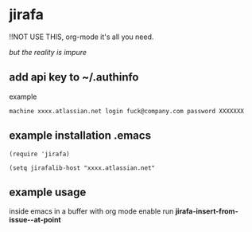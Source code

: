 # jirafa

!!NOT USE THIS, org-mode it's all you need.

*but the reality is impure*

## add api key to ~/.authinfo

example
~~~
machine xxxx.atlassian.net login fuck@company.com password XXXXXXX
~~~


## example installation .emacs

~~~
(require 'jirafa)

(setq jirafalib-host "xxxx.atlassian.net"
~~~

##  example usage

inside emacs in a buffer with org mode enable run **jirafa-insert-from-issue--at-point**
